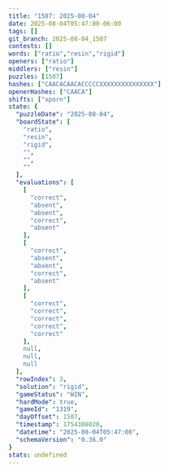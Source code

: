 ```yaml
---
title: "1507: 2025-08-04"
date: 2025-08-04T05:47:00-06:00
tags: []
git_branch: 2025-08-04_1507
contests: []
words: ["ratio","resin","rigid"]
openers: ["ratio"]
middlers: ["resin"]
puzzles: [1507]
hashes: ["CAACACAACACCCCCXXXXXXXXXXXXXXX"]
openerHashes: ["CAACA"]
shifts: ["xporn"]
state: {
  "puzzleDate": "2025-08-04",
  "boardState": [
    "ratio",
    "resin",
    "rigid",
    "",
    "",
    ""
  ],
  "evaluations": [
    [
      "correct",
      "absent",
      "absent",
      "correct",
      "absent"
    ],
    [
      "correct",
      "absent",
      "absent",
      "correct",
      "absent"
    ],
    [
      "correct",
      "correct",
      "correct",
      "correct",
      "correct"
    ],
    null,
    null,
    null
  ],
  "rowIndex": 3,
  "solution": "rigid",
  "gameStatus": "WIN",
  "hardMode": true,
  "gameId": "1319",
  "dayOffset": 1507,
  "timestamp": 1754308020,
  "datetime": "2025-08-04T05:47:00",
  "schemaVersion": "0.36.0"
}
stats: undefined
---
```

<!-- more -->
